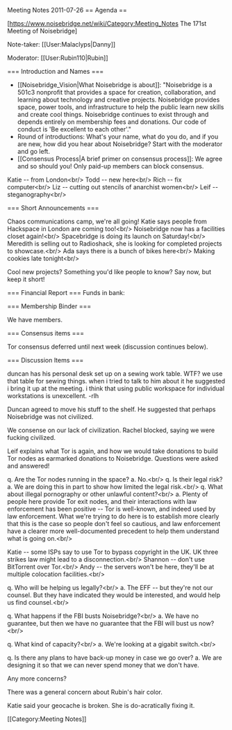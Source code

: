 Meeting Notes 2011-07-26 
 == Agenda ==

[https://www.noisebridge.net/wiki/Category:Meeting_Notes The 171st Meeting of Noisebridge]

Note-taker: [[User:Malaclyps|Danny]]

Moderator: [[User:Rubin110|Rubin]]
 
=== Introduction and Names ===
* [[Noisebridge_Vision|What Noisebridge is about]]: "Noisebridge is a 501c3 nonprofit that provides a space for creation, collaboration, and learning about technology and creative projects. Noisebridge provides space, power tools, and infrastructure to help the public learn new skills and create cool things. Noisebridge continues to exist through and depends entirely on membership fees and donations. Our code of conduct is 'Be excellent to each other'."
* Round of introductions: What's your name, what do you do, and if you are new, how did you hear about Noisebridge? Start with the moderator and go left.
* [[Consensus Process|A brief primer on consensus process]]: We agree and so should you! Only paid-up members can block consensus.

Katie -- from London&lt;br/>
Todd -- new here&lt;br/>
Rich -- fix computer&lt;br/>
Liz -- cutting out stencils of anarchist women&lt;br/>
Leif -- steganography&lt;br/>

=== Short Announcements ===

Chaos communications camp, we're all going! Katie says people from Hackspace in London are coming too!&lt;br/>
Noisebridge now has a facilities closet again!&lt;br/>
Spacebridge is doing its launch on Saturday!&lt;br/>
Meredith is selling out to Radioshack, she is looking for completed projects to showcase.&lt;br/>
Ada says there is a bunch of bikes here&lt;br/>
Making cookies late tonight&lt;br/>

Cool new projects? Something you'd like people to know? Say now, but keep it short!

=== Financial Report ===
Funds in bank: 


=== Membership Binder ===

We have members.

=== Consensus items ===

Tor consensus deferred until next week (discussion continues below).

=== Discussion Items ===

duncan has his personal desk set up on a sewing work table.  WTF?  we use that table for sewing things.  when i tried to talk to him about it he suggested i bring it up at the meeting.  i think that using public workspace for individual workstations is unexcellent. -rlh

Duncan agreed to move his stuff to the shelf. He suggested that perhaps Noisebridge was not civilized.

We consense on our lack of civilization. Rachel blocked, saying we were fucking civilized.

Leif explains what Tor is again, and how we would take donations to build Tor nodes as earmarked donations to Noisebridge. Questions were asked and answered!

q. Are the Tor nodes running in the space? a. No.&lt;br/>
q. Is their legal risk? a. We are doing this in part to show how limited the legal risk.&lt;br/>
q. What about illegal pornography or other unlawful content?&lt;br/>
a. Plenty of people here provide Tor exit nodes, and their interactions with law enforcement has been positive -- Tor is well-known, and indeed used by law enforcement. What we're trying to do here is to establish more clearly that this is the case so people don't feel so cautious, and law enforcement have a clearer more well-documented precedent to help them understand what is going on.&lt;br/>

Katie -- some ISPs say to use Tor to bypass copyright in the UK. UK three strikes law might lead to a disconnection.&lt;br/>
Shannon -- don't use BitTorrent over Tor.&lt;br/>
Andy -- the servers won't be here, they'll be at multiple colocation facilities.&lt;br/>

q. Who will be helping us legally?&lt;br/>
a. The EFF -- but they're not our counsel. But they have indicated they would be interested, and would help us find counsel.&lt;br/>

q. What happens if the FBI busts Noisebridge?&lt;br/>
a. We have no guarantee, but then we have no guarantee that the FBI will bust us now?&lt;br/>

q. What kind of capacity?&lt;br/>
a. We're looking at a gigabit switch.&lt;br/>

q. Is there any plans to have back-up money in case we go over?
a. We are designing it so that we can never spend money that we don't have.

Any more concerns?

There was a general concern about Rubin's hair color.

Katie said your geocache is broken. She is do-acratically fixing it.




[[Category:Meeting Notes]]